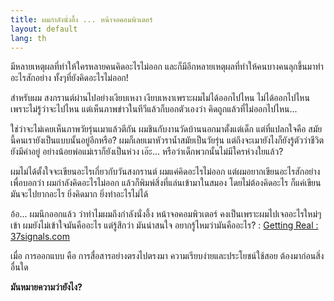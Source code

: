 ```yaml
---
title: ผมกำลังนั่งอึ้ง ... หน้าจอคอมพิวเตอร์
layout: default
lang: th
---
```


<p>มีหลายเหตุผลที่ทำให้ใครหลายคนคิดอะไรไม่ออก และก็มีอีกหลายเหตุผลที่ทำให้คนบางคนลุกขึ้นมาทำอะไรสักอย่าง ทั้งๆที่ยังคิดอะไรไม่ออก!</p>
<p>สำหรับผม สงกรานต์ผ่านไปอย่างเงียบเหงา เงียบเหงาเพราะผมไม่ได้ออกไปไหน ไม่ได้ออกไปไหน เพราะไม่รู้ว่าจะไปไหน แต่เห็นภาพข่าวในทีวีแล้วก็บอกตัวเองว่า คิดถูกแล้วที่ไม่ออกไปไหน...</p>
<p>ใช่ว่าจะไม่เคยเห็นภาพวัยรุ่นเมาแล้วตีกัน ผมชินกับงานวัดบ้านนอกมาตั้งแต่เด็ก แต่ที่แปลกใจคือ สมัยนี้คนเรายังเป็นแบบนั้นอยู่อีกหรือ? ผมก็เลยเมาหัวราน้ำสมัยเป็นวัยรุ่น แต่ถึงจะเมายังไงก็ยังรู้ตัวว่าชีวิตยังมีค่าอยู่ อย่างน้อยพ่อแม่เราก็ยังเป็นห่วง เอ๊ะ... หรือว่าเด็กพวกนั้นไม่มีใครห่วงใยแล้ว?</p>
<p>ผมไม่ได้ตั้งใจจะเขียนอะไรเกี่ยวกับวันสงกรานต์ ผมแค่คิดอะไรไม่ออก แต่ผมอยากเขียนอะไรสักอย่าง เพื่อบอกว่า ผมกำลังคิดอะไรไม่ออก แล้วก็พิมพ์สิ่งที่แล่นเข้ามาในสมอง โดยไม่ต้องคิดอะไร ก็แค่เขียน มันจะไปยากอะไร ยิ่งคิดมาก ยิ่งทำอะไรไม่ได้</p>
<p>อ้อ... ผมนึกออกแล้ว ว่าทำไมผมถึงกำลังนั่งอึ้ง หน้าจอคอมพิวเตอร์ คงเป็นเพราะผมไปเจออะไรใหม่ๆเข้า ผมยังไม่เข้าใจมันคืออะไร แต่รู้สึกว่า มันน่าสนใจ อยากรู้ไหมว่ามันคืออะไร? : <a href="http://gettingreal.37signals.com/toc.php" title="37signals Getting Real">Getting Real : 37signals.com</a></p>
<p>เมื่อ การออกแบบ คือ การสื่อสารอย่างตรงไปตรงมา ความเรียบง่ายและประโยชน์ใช้สอย ต้องมาก่อนสิ่งอื่นใด</p>
<p><strong>มันหมายความว่ายังไง?</strong></p>
